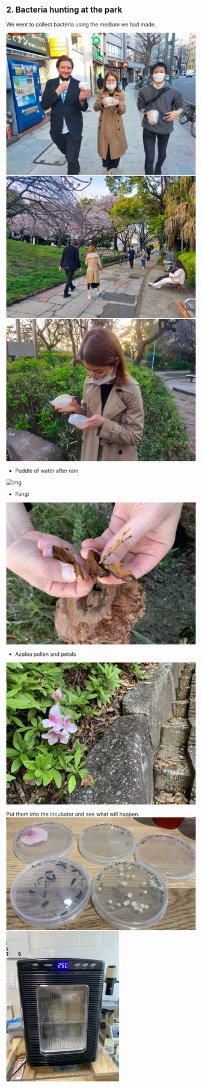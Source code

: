##  2. Bacteria hunting at the park<br>

We went to collect bacteria using the medium we had made.

<img alt="img" src="images/IMG_3759.jpeg">
<img alt="img" src="images/IMG_3747.jpeg">
<img alt="img" src="images/IMG_3748.JPG">

- Puddle of water after rain<br>
<img alt="img" src="images/IMG_3720.jpeg">

- Fungi<br>
<img alt="img" src="images/IMG_3722.jpeg">

- Azalea pollen and petals<br>
<img alt="img" src="images/IMG_3727.jpeg">

Put them into the incubator and see what will happen.<br>
<img alt="img" src="images/IMG_3730.jpeg">
<img width="300" alt="img" src="images/IMG_3715.jpeg">
